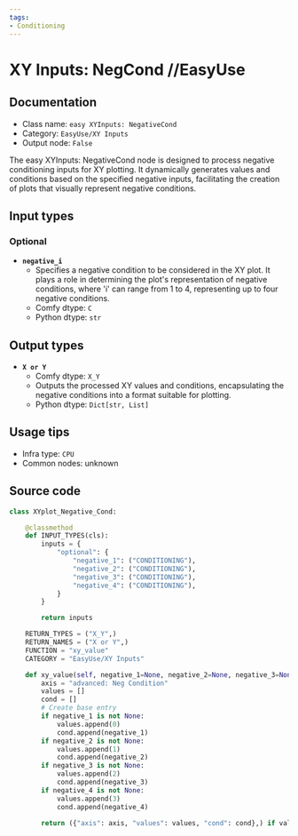 ```yaml
---
tags:
- Conditioning
---
```


# XY Inputs: NegCond //EasyUse
## Documentation
- Class name: `easy XYInputs: NegativeCond`
- Category: `EasyUse/XY Inputs`
- Output node: `False`

The easy XYInputs: NegativeCond node is designed to process negative conditioning inputs for XY plotting. It dynamically generates values and conditions based on the specified negative inputs, facilitating the creation of plots that visually represent negative conditions.
## Input types
### Optional
- **`negative_i`**
    - Specifies a negative condition to be considered in the XY plot. It plays a role in determining the plot's representation of negative conditions, where 'i' can range from 1 to 4, representing up to four negative conditions.
    - Comfy dtype: `C`
    - Python dtype: `str`
## Output types
- **`X or Y`**
    - Comfy dtype: `X_Y`
    - Outputs the processed XY values and conditions, encapsulating the negative conditions into a format suitable for plotting.
    - Python dtype: `Dict[str, List]`
## Usage tips
- Infra type: `CPU`
- Common nodes: unknown


## Source code
```python
class XYplot_Negative_Cond:

    @classmethod
    def INPUT_TYPES(cls):
        inputs = {
            "optional": {
                "negative_1": ("CONDITIONING"),
                "negative_2": ("CONDITIONING"),
                "negative_3": ("CONDITIONING"),
                "negative_4": ("CONDITIONING"),
            }
        }

        return inputs

    RETURN_TYPES = ("X_Y",)
    RETURN_NAMES = ("X or Y",)
    FUNCTION = "xy_value"
    CATEGORY = "EasyUse/XY Inputs"

    def xy_value(self, negative_1=None, negative_2=None, negative_3=None, negative_4=None):
        axis = "advanced: Neg Condition"
        values = []
        cond = []
        # Create base entry
        if negative_1 is not None:
            values.append(0)
            cond.append(negative_1)
        if negative_2 is not None:
            values.append(1)
            cond.append(negative_2)
        if negative_3 is not None:
            values.append(2)
            cond.append(negative_3)
        if negative_4 is not None:
            values.append(3)
            cond.append(negative_4)

        return ({"axis": axis, "values": values, "cond": cond},) if values is not None else (None,)

```
